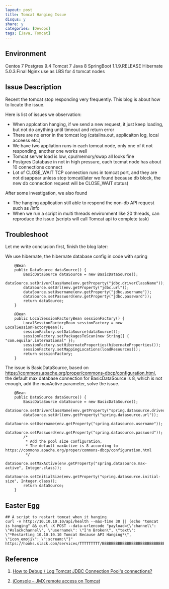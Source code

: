 ```yaml
---
layout: post
title: Tomcat Hanging Issue
disqus: y
share: y
categories: [Devops]
tags: [Java, Tomcat]
---
```


Environment
-----------
Centos 7
Postgres 9.4
Tomcat 7 
Java 8
SpringBoot 1.1.9.RELEASE
Hibernate 5.0.3.Final
Nginx use as LBS for 4 tomcat nodes

Issue Description
-----------------
Recent the tomcat stop responding very frequently. This blog is about how to locate the issue.

Here is list of issues we observation:
* When applcation hanging, if we send a new request, it just keep loading, but not do anything until timeout and return error
* There are no error in the tomcat log (catalina.out, applicaiton log, local acceess etc.) 
* We have two appliation runs in each tomcat node, only one of it not responding, another one works well
* Tomcat server load is low, cpu/memory/swap all looks fine
* Postgres Database in not in high pressure, each tocmat node has about 10 connections connect
* Lot of CLOSE_WAIT TCP connection runs in tomcat port, and they are not disappear unless stop tomcat(later we found because db block, the new db connection request will be CLOSE_WAIT status)

After some investigation, we also found
* The hanging application still able to respond the non-db API request such as /info
* When we run a script in multi threads environment like 20 threads, can reproduce the issue (scripts will call Tomcat api to complete task)



Troubleshoot
-----------------

Let me write conclusion first, finish the blog later:

We use hibernate, the hibernate database config in code with spring
```
	@Bean
	public DataSource dataSource() {
		BasicDataSource dataSource = new BasicDataSource();
		dataSource.setDriverClassName(env.getProperty("jdbc.driverClassName"));
		dataSource.setUrl(env.getProperty("jdbc.url"));
		dataSource.setUsername(env.getProperty("jdbc.username"));
		dataSource.setPassword(env.getProperty("jdbc.password"));
		return dataSource;
	}
	
	@Bean
	public LocalSessionFactoryBean sessionFactory() {
		LocalSessionFactoryBean sessionFactory = new LocalSessionFactoryBean();
		sessionFactory.setDataSource(dataSource());
		sessionFactory.setPackagesToScan(new String[] { "com.equilar.international" });
		sessionFactory.setHibernateProperties(hibernateProperties());
		sessionFactory.setMappingLocations(loadResources());
		return sessionFactory;
	}
```

The issue is BasicDataSource, based on https://commons.apache.org/proper/commons-dbcp/configuration.html, the default max database connection for BasicDataSource is 8, which is not enough, add the maxActive parameter, solve the issue.
```
	@Bean
	public DataSource dataSource() {
		BasicDataSource dataSource = new BasicDataSource();
		dataSource.setDriverClassName(env.getProperty("spring.datasource.driverClassName"));
		dataSource.setUrl(env.getProperty("spring.datasource.url"));
		dataSource.setUsername(env.getProperty("spring.datasource.username"));
		dataSource.setPassword(env.getProperty("spring.datasource.password"));
		/*
		 * Add the pool size configuration, 
		 * The default maxActive is 8 according to https://commons.apache.org/proper/commons-dbcp/configuration.html
		 */
		dataSource.setMaxActive(env.getProperty("spring.datasource.max-active", Integer.class));
		dataSource.setInitialSize(env.getProperty("spring.datasource.initial-size", Integer.class));
		return dataSource;
	}
```

Easter Egg
---------
```
## A script to restart tomcat when it hanging
curl -v http://10.10.10.10/api/health --max-time 30 || (echo "tomcat is hanging" && curl -X POST --data-urlencode "payload={\"channel\": \"#slackchannel\", \"username\": \"I'm Broken\", \"text\": \"*Restarting 10.10.10.10 Tomcat Because API Hanging*\", \"icon_emoji\": \":scream:\"}" https://hooks.slack.com/services/TTTTTTTTT/BBBBBBBBBBBBBBBBBBBBBBBBBBBBB)
```

Reference
---------
1. [How to Debug / Log Tomcat JDBC Connection Pool's connections?](https://stackoverflow.com/questions/36587023/how-to-debug-log-tomcat-jdbc-connection-pools-connections)

2. [jConsole – JMX remote access on Tomcat](https://www.mkyong.com/tomcat/jconsole-jmx-remote-access-on-tomcat/)
